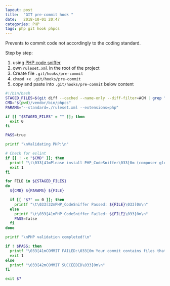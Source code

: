 ```yaml
---
layout: post
title:  "GIT pre-commit hook "
date:   2018-10-01 20:47
categories: PHP
tags: php git hook phpcs
---
```


Prevents to commit code not accordingly to the coding standard.

Step by step:
1. using [PHP code sniffer](https://github.com/squizlabs/PHP_CodeSniffer)
2. own `ruleset.xml` in the root of the project
3. Create file `.git/hooks/pre-commit`
4. `chmod +x .git/hooks/pre-commit`
5. copy and paste into `.git/hooks/pre-commit` below content

```bash
#!/bin/bash
STAGED_FILES=$(git diff --cached --name-only --diff-filter=ACM | grep ".php")
CMD="$(pwd)/vendor/bin/phpcs"
PARAMS="--standard=./ruleset.xml --extensions=php"

if [[ "$STAGED_FILES" = "" ]]; then
  exit 0
fi

PASS=true

printf "\nValidating PHP:\n"

# Check for eslint
if [[ ! -x "$CMD" ]]; then
  printf "\t\033[41mPlease install PHP_CodeSniffer\033[0m (composer global require "squizlabs/php_codesniffer=*") & ruleset.xml"
  exit 1
fi

for FILE in ${STAGED_FILES}
do
  ${CMD} ${PARAMS} ${FILE}

  if [[ "$?" == 0 ]]; then
    printf "\t\033[32mPHP_CodeSniffer Passed: ${FILE}\033[0m\n"
  else
    printf "\t\033[41mPHP_CodeSniffer Failed: ${FILE}\033[0m\n"
    PASS=false
  fi
done

printf "\nPHP validation completed!\n"

if ! $PASS; then
  printf "\033[41mCOMMIT FAILED:\033[0m Your commit contains files that should pass PHP_CodeSniffer but do not. Please fix the PHP_CodeSniffer errors and try again.\n"
  exit 1
else
  printf "\033[42mCOMMIT SUCCEEDED\033[0m\n"
fi

exit $?

```


